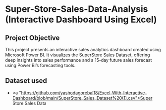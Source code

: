 # Super-Store-Sales-Data-Analysis (Interactive Dashboard Using Excel)
## Project Objective
This project presents an interactive sales analytics dashboard created using Microsoft Power BI.
It visualizes the SuperStore Sales Dataset, offering deep insights into sales performance and a 15-day future sales forecast using Power BI’s forecasting tools.

## Dataset used
- <a "https://github.com/yashodagorebal18/Excel-With-Interactive-Dashboard/blob/main/SuperStore_Sales_Dataset%20(1).csv">Super Store Sales Data</a>
